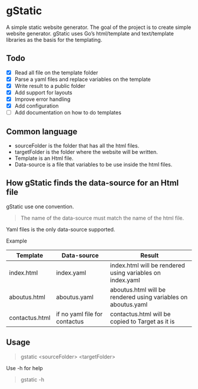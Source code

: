 # gStatic

A simple static website generator. The goal of the project is to create simple website generator. 
gStatic uses Go’s html/template and text/template libraries as the basis for the templating.

## Todo

- [x] Read all file on the template folder
- [x] Parse a yaml files and replace variables on the template
- [x] Write result to a public folder
- [x] Add support for layouts
- [x] Improve error handling
- [x] Add configuration
- [ ] Add documentation on how to do templates

## Common language

* sourceFolder is the folder that has all the html files.
* targetFolder is the folder where the website will be written.
* Template is an Html file.
* Data-source is a file that variables to be use inside the html files.

## How gStatic finds the data-source for an Html file

gStatic use one convention. 

> The name of the data-source must match the name of the html file.

Yaml files is the only data-source supported.

Example

| Template | Data-source | Result  |
| ------------- |-------------|-----|
| index.html | index.yaml | index.html will be rendered using variables on index.yaml |
| aboutus.html | aboutus.yaml | aboutus.html will be rendered using variables on aboutus.yaml |
| contactus.html | if no yaml file for contactus | contactus.html will be copied to Target as it is |

## Usage

> gstatic &lt;sourceFolder&gt; &lt;targetFolder&gt;

Use -h for help

> gstatic -h 